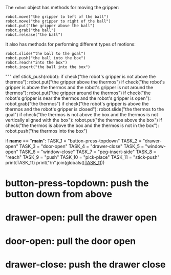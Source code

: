 

The `robot` object has methods for moving the gripper:

```
robot.move("the gripper to left of the ball")
robot.move("the gripper to right of the ball")
robot.put("the gripper above the ball")
robot.grab("the ball")
robot.release("the ball")
```

It also has methods for performing different types of motions:

```
robot.slide("the ball to the goal")
robot.push("the ball into the box")
robot.reach("into the box")
robot.insert("the ball into the box")
```
"""
def stick_push(robot):
    if check("the robot's gripper is not above the thermos"):
        robot.put("the gripper above the thermos")
    if check("the robot's gripper is above the thermos and the robot's gripper is not around the thermos"):
        robot.put("the gripper around the thermos")
    if check("the robot's gripper is near the thermos and the robot's gripper is open"):
        robot.grab("the thermos")
    if check("the robot's gripper is above the thermos and the robot's gripper is closed"):
        robot.slide("the thermos to the goal")
    if check("the thermos is not above the box and the thermos is not vertically aligned with the box"):
        robot.put("the thermos above the box")
    if check("the thermos is above the box and the thermos is not in the box"):
        robot.push("the thermos into the box")


if __name__ == "__main__":
    TASK_1 = "button-press-topdown"
    TASK_2 = "drawer-open"
    TASK_3 = "door-open"
    TASK_4 = "drawer-close"
    TASK_5 = "window-open"
    TASK_6 = "window-close"
    TASK_7 = "peg-insert-side"
    TASK_8 = "reach"
    TASK_9 = "push"
    TASK_10 = "pick-place"
    TASK_11 = "stick-push"
    print(TASK_11)
    print("\n".join(globals()[TASK_11](robot=robot)))


# button-press-topdown: push the button down from above
# drawer-open: pull the drawer open
# door-open: pull the door open
# drawer-close: push the drawer close